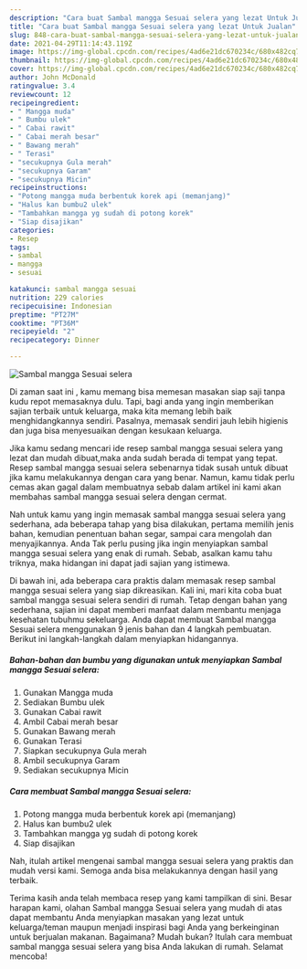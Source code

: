 ```yaml
---
description: "Cara buat Sambal mangga Sesuai selera yang lezat Untuk Jualan"
title: "Cara buat Sambal mangga Sesuai selera yang lezat Untuk Jualan"
slug: 848-cara-buat-sambal-mangga-sesuai-selera-yang-lezat-untuk-jualan
date: 2021-04-29T11:14:43.119Z
image: https://img-global.cpcdn.com/recipes/4ad6e21dc670234c/680x482cq70/sambal-mangga-sesuai-selera-foto-resep-utama.jpg
thumbnail: https://img-global.cpcdn.com/recipes/4ad6e21dc670234c/680x482cq70/sambal-mangga-sesuai-selera-foto-resep-utama.jpg
cover: https://img-global.cpcdn.com/recipes/4ad6e21dc670234c/680x482cq70/sambal-mangga-sesuai-selera-foto-resep-utama.jpg
author: John McDonald
ratingvalue: 3.4
reviewcount: 12
recipeingredient:
- " Mangga muda"
- " Bumbu ulek"
- " Cabai rawit"
- " Cabai merah besar"
- " Bawang merah"
- " Terasi"
- "secukupnya Gula merah"
- "secukupnya Garam"
- "secukupnya Micin"
recipeinstructions:
- "Potong mangga muda berbentuk korek api (memanjang)"
- "Halus kan bumbu2 ulek"
- "Tambahkan mangga yg sudah di potong korek"
- "Siap disajikan"
categories:
- Resep
tags:
- sambal
- mangga
- sesuai

katakunci: sambal mangga sesuai 
nutrition: 229 calories
recipecuisine: Indonesian
preptime: "PT27M"
cooktime: "PT36M"
recipeyield: "2"
recipecategory: Dinner

---
```



![Sambal mangga Sesuai selera](https://img-global.cpcdn.com/recipes/4ad6e21dc670234c/680x482cq70/sambal-mangga-sesuai-selera-foto-resep-utama.jpg)

Di zaman  saat ini , kamu memang bisa memesan masakan siap saji tanpa kudu repot memasaknya dulu. Tapi, bagi anda yang ingin memberikan sajian terbaik untuk keluarga, maka kita memang lebih baik menghidangkannya sendiri. Pasalnya, memasak sendiri jauh lebih higienis dan juga bisa menyesuaikan dengan kesukaan keluarga.

Jika kamu sedang mencari ide resep sambal mangga sesuai selera yang lezat dan mudah dibuat,maka anda sudah berada di tempat yang tepat. Resep sambal mangga sesuai selera  sebenarnya tidak susah untuk dibuat jika kamu melakukannya dengan cara yang benar. Namun, kamu tidak perlu cemas akan gagal dalam membuatnya 
sebab dalam artikel ini kami akan membahas sambal mangga sesuai selera dengan cermat.  



Nah untuk kamu yang ingin memasak sambal mangga sesuai selera yang sederhana, ada beberapa tahap yang bisa dilakukan, pertama memilih jenis bahan, kemudian penentuan bahan segar, sampai cara mengolah dan menyajikannya. Anda Tak perlu pusing jika ingin menyiapkan sambal mangga sesuai selera yang enak di rumah. Sebab, asalkan kamu  tahu triknya, maka hidangan ini dapat jadi sajian yang istimewa.

Di bawah ini, ada beberapa cara praktis  dalam memasak resep sambal mangga sesuai selera yang siap dikreasikan. Kali ini, mari kita coba buat sambal mangga sesuai selera sendiri di rumah. Tetap dengan bahan yang sederhana, sajian ini dapat memberi manfaat dalam membantu menjaga kesehatan tubuhmu sekeluarga. Anda dapat membuat Sambal mangga Sesuai selera menggunakan 9 jenis bahan dan 4 langkah pembuatan. Berikut ini langkah-langkah dalam menyiapkan hidangannya.

<!--inarticleads1-->

##### Bahan-bahan dan bumbu yang digunakan untuk menyiapkan Sambal mangga Sesuai selera:

1. Gunakan  Mangga muda
1. Sediakan  Bumbu ulek
1. Gunakan  Cabai rawit
1. Ambil  Cabai merah besar
1. Gunakan  Bawang merah
1. Gunakan  Terasi
1. Siapkan secukupnya Gula merah
1. Ambil secukupnya Garam
1. Sediakan secukupnya Micin




<!--inarticleads2-->

##### Cara membuat Sambal mangga Sesuai selera:

1. Potong mangga muda berbentuk korek api (memanjang)
1. Halus kan bumbu2 ulek
1. Tambahkan mangga yg sudah di potong korek
1. Siap disajikan




Nah, itulah artikel mengenai  sambal mangga sesuai selera  yang praktis dan mudah versi kami. Semoga anda bisa melakukannya dengan hasil yang terbaik. 

Terima kasih anda telah membaca resep yang kami tampilkan di sini. Besar harapan kami, olahan  Sambal mangga Sesuai selera yang mudah di atas dapat membantu Anda menyiapkan masakan yang lezat untuk keluarga/teman maupun menjadi inspirasi bagi Anda yang berkeinginan untuk berjualan makanan. Bagaimana? Mudah bukan? Itulah cara membuat sambal mangga sesuai selera yang bisa Anda lakukan di rumah. Selamat mencoba!

